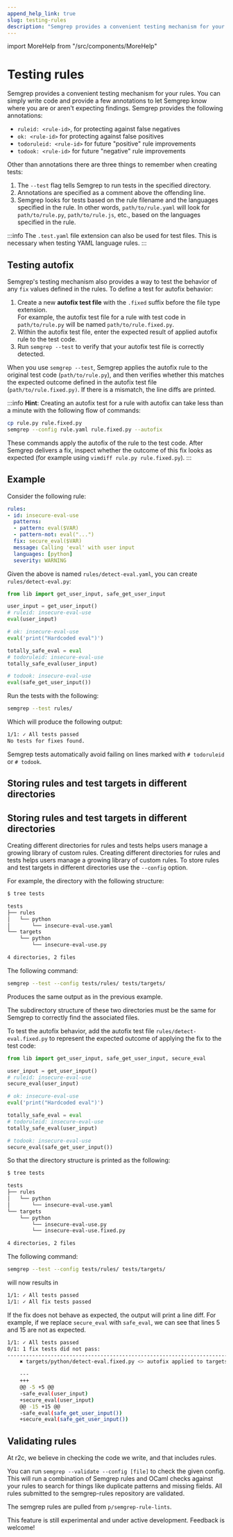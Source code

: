 ```yaml
---
append_help_link: true
slug: testing-rules
description: "Semgrep provides a convenient testing mechanism for your rules. You can simply write code and provide a few annotations to let Semgrep know where you are or aren't expecting findings."
---
```


import MoreHelp from "/src/components/MoreHelp"

# Testing rules

Semgrep provides a convenient testing mechanism for your rules. You can
simply write code and provide a few
annotations to let Semgrep know where you are or aren't expecting findings. Semgrep
provides the following annotations:

- `ruleid: <rule-id>`, for protecting against false negatives
- `ok: <rule-id>` for protecting against false positives
- `todoruleid: <rule-id>` for future "positive" rule improvements
- `todook: <rule-id>` for future "negative" rule improvements

Other than annotations there are three things to remember when creating tests:

1. The `--test` flag tells Semgrep to run tests in the specified directory.
2. Annotations are specified as a comment above the offending line.
3. Semgrep looks for tests based on the rule filename and the languages
   specified in the rule. In other words, `path/to/rule.yaml` will look for
   `path/to/rule.py`, `path/to/rule.js`, etc., based on the languages specified
   in the rule.

:::info
The `.test.yaml` file extension can also be used for test files. This is necessary when testing YAML language rules.
:::

## Testing autofix

Semgrep's testing mechanism also provides a way to test the behavior of any `fix` values defined in the rules.
To define a test for autofix behavior: 

1. Create a new **autofix test file** with the `.fixed` suffix before the file type extension.  
   For example, the autofix test file for a rule with test code in `path/to/rule.py` will be named `path/to/rule.fixed.py`.
2. Within the autofix test file, enter the expected result of applied autofix rule to the test code.
3. Run `semgrep --test` to verify that your autofix test file is correctly detected.

When you use `semgrep --test`, Semgrep applies the autofix rule to the original test code (`path/to/rule.py`), and then verifies whether this matches the expected outcome defined in the autofix test file (`path/to/rule.fixed.py)`. If there is a mismatch, the line diffs are printed.

:::info
**Hint**: Creating an autofix test for a rule with autofix can take less than a minute with the following flow of commands:
```sh
cp rule.py rule.fixed.py
semgrep --config rule.yaml rule.fixed.py --autofix
```

These commands apply the autofix of the rule to the test code. After Semgrep delivers a fix, inspect whether the outcome of this fix looks as expected (for example using `vimdiff rule.py rule.fixed.py`).
:::

## Example

Consider the following rule:

```yaml
rules:
- id: insecure-eval-use
  patterns:
  - pattern: eval($VAR)
  - pattern-not: eval("...")
  fix: secure_eval($VAR)
  message: Calling 'eval' with user input
  languages: [python]
  severity: WARNING
```

Given the above is named `rules/detect-eval.yaml`, you can create `rules/detect-eval.py`:

```python
from lib import get_user_input, safe_get_user_input

user_input = get_user_input()
# ruleid: insecure-eval-use
eval(user_input)

# ok: insecure-eval-use
eval('print("Hardcoded eval")')

totally_safe_eval = eval
# todoruleid: insecure-eval-use
totally_safe_eval(user_input)

# todook: insecure-eval-use
eval(safe_get_user_input())
```

Run the tests with the following:

```sh
semgrep --test rules/
```

Which will produce the following output:
```sh
1/1: ✓ All tests passed
No tests for fixes found.
```

Semgrep tests automatically avoid failing on lines marked with `# todoruleid` or `# todook`.

## Storing rules and test targets in different directories
## Storing rules and test targets in different directories

Creating different directories for rules and tests helps users manage a growing library of custom rules.
Creating different directories for rules and tests helps users manage a growing library of custom rules.
To store rules and test targets in different directories use the `--config` option.

For example, the directory with the following structure:

```sh
$ tree tests

tests
├── rules
│   └── python
│       └── insecure-eval-use.yaml
└── targets
    └── python
        └── insecure-eval-use.py

4 directories, 2 files
```

The following command:

```sh
semgrep --test --config tests/rules/ tests/targets/
```

Produces the same output as in the previous example.

The subdirectory structure of these two directories must be the same for Semgrep to correctly find the associated files.

To test the autofix behavior, add the autofix test file `rules/detect-eval.fixed.py` to represent the expected outcome of applying the fix to the test code:

```python
from lib import get_user_input, safe_get_user_input, secure_eval

user_input = get_user_input()
# ruleid: insecure-eval-use
secure_eval(user_input)

# ok: insecure-eval-use
eval('print("Hardcoded eval")')

totally_safe_eval = eval
# todoruleid: insecure-eval-use
totally_safe_eval(user_input)

# todook: insecure-eval-use
secure_eval(safe_get_user_input())
```

So that the directory structure is printed as the following:

```sh
$ tree tests

tests
├── rules
│   └── python
│       └── insecure-eval-use.yaml
└── targets
    └── python
        └── insecure-eval-use.py
        └── insecure-eval-use.fixed.py

4 directories, 2 files
```

The following command:

```sh
semgrep --test --config tests/rules/ tests/targets/
```

will now results in

```sh
1/1: ✓ All tests passed
1/1: ✓ All fix tests passed
```

If the fix does not behave as expected, the output will print a line diff.
For example, if we replace `secure_eval` with `safe_eval`, we can see that lines 5 and 15 are not as expected.

```sh
1/1: ✓ All tests passed
0/1: 1 fix tests did not pass:
--------------------------------------------------------------------------------
	✖ targets/python/detect-eval.fixed.py <> autofix applied to targets/python/detect-eval.py

	---
	+++
	@@ -5 +5 @@
	-safe_eval(user_input)
	+secure_eval(user_input)
	@@ -15 +15 @@
	-safe_eval(safe_get_user_input())
	+secure_eval(safe_get_user_input())

```


## Validating rules

At r2c, we believe in checking the code we write, and that includes rules.

You can run `semgrep --validate --config [file]` to check the given config. This will run a combination of Semgrep rules and OCaml checks against your rules to search for things like duplicate patterns and missing fields. All rules submitted to the semgrep-rules repository are validated.

The semgrep rules are pulled from `p/semgrep-rule-lints`.

This feature is still experimental and under active development. Feedback is welcome!

<MoreHelp />
